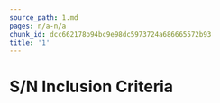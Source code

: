 ```yaml
---
source_path: 1.md
pages: n/a-n/a
chunk_id: dcc662178b94bc9e98dc5973724a686665572b93
title: '1'
---
```

# S/N Inclusion Criteria
